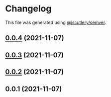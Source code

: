 # Changelog

This file was generated using [@jscutlery/semver](https://github.com/jscutlery/semver).

## [0.0.4](https://github.com/onedaycat/jaco/compare/core-0.0.3...core-0.0.4) (2021-11-07)



## [0.0.3](https://github.com/onedaycat/jaco/compare/core-0.0.2...core-0.0.3) (2021-11-07)



## [0.0.2](https://github.com/onedaycat/jaco/compare/core-0.0.1...core-0.0.2) (2021-11-07)



## 0.0.1 (2021-11-07)
